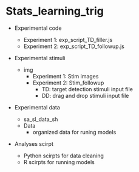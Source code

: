 # Stats_learning_trig

- Experimental code
  - Experiment 1: exp_script_TD_filler.js
  - Experiment 2: exp_script_TD_followup.js


- Experimental stimuli
  - img
    - Experiment 1: Stim images
    - Experiment 2: Stim_followup
      - TD: target detection stimuli input file
      - DD: drag and drop stimuli input file

- Experimental data
  - sa_sl_data_sh
  - Data
    - organized data for runing models

- Analyses scirpt
  - Python scirpts for data cleaning
  - R scirpts for running models
